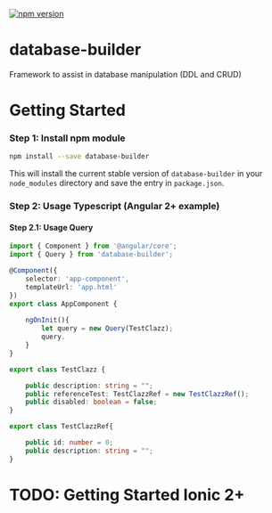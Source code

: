 [![npm version](https://badge.fury.io/js/database-builder.svg/?a=1)](https://www.npmjs.com/package/database-builder)

# database-builder
Framework to assist in database manipulation (DDL and CRUD)

# Getting Started

### Step 1: Install npm module

```bash
npm install --save database-builder 
```
This will install the current stable version of `database-builder` in your `node_modules` directory and save the entry in `package.json`.

### Step 2: Usage Typescript (Angular 2+ example)

#### Step 2.1: Usage Query<T>

```ts
import { Component } from '@angular/core';
import { Query } from 'database-builder';

@Component({
    selector: 'app-component',
    templateUrl: 'app.html'
})
export class AppComponent {
    
    ngOnInit(){
        let query = new Query(TestClazz);
        query.
    }
}

export class TestClazz {

    public description: string = "";
    public referenceTest: TestClazzRef = new TestClazzRef();
    public disabled: boolean = false;
}

export class TestClazzRef{

    public id: number = 0;
    public description: string = "";
}
```



# TODO: Getting Started Ionic 2+